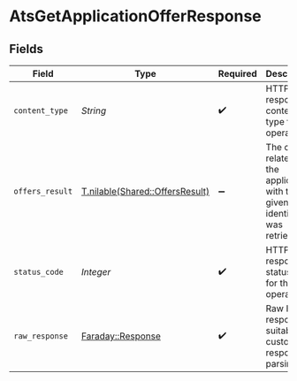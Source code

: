 # AtsGetApplicationOfferResponse


## Fields

| Field                                                                          | Type                                                                           | Required                                                                       | Description                                                                    |
| ------------------------------------------------------------------------------ | ------------------------------------------------------------------------------ | ------------------------------------------------------------------------------ | ------------------------------------------------------------------------------ |
| `content_type`                                                                 | *String*                                                                       | :heavy_check_mark:                                                             | HTTP response content type for this operation                                  |
| `offers_result`                                                                | [T.nilable(Shared::OffersResult)](../../models/shared/offersresult.md)         | :heavy_minus_sign:                                                             | The offer related to the application with the given identifiers was retrieved. |
| `status_code`                                                                  | *Integer*                                                                      | :heavy_check_mark:                                                             | HTTP response status code for this operation                                   |
| `raw_response`                                                                 | [Faraday::Response](https://www.rubydoc.info/gems/faraday/Faraday/Response)    | :heavy_check_mark:                                                             | Raw HTTP response; suitable for custom response parsing                        |